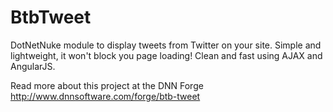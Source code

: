 BtbTweet
========

DotNetNuke module to display tweets from Twitter on your site. Simple and lightweight, it won't block you page loading!
Clean and fast using AJAX and AngularJS. 

Read more about this project at the DNN Forge
http://www.dnnsoftware.com/forge/btb-tweet
